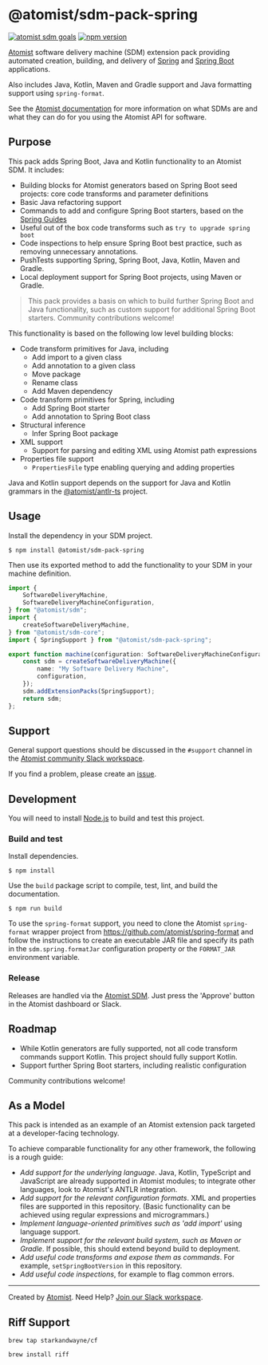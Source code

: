 # @atomist/sdm-pack-spring

[![atomist sdm goals](http://badge.atomist.com/T29E48P34/atomist/sdm-pack-spring/e514504a-2927-468c-8f8a-93568636b896)](https://app.atomist.com/workspace/T29E48P34)
[![npm version](https://img.shields.io/npm/v/@atomist/sdm-pack-spring/next.svg)](https://www.npmjs.com/package/@atomist/sdm-pack-spring/v/next)

[Atomist][atomist] software delivery machine (SDM) extension pack
providing automated creation, building, and delivery of
[Spring][spring] and [Spring Boot][spring-boot] applications.

Also includes Java, Kotlin, Maven and Gradle support and Java formatting support
using `spring-format`.

[spring]: https://spring.io/ (Spring)
[spring-boot]: http://spring.io/projects/spring-boot (Spring Boot)

See the [Atomist documentation][atomist-doc] for more information on
what SDMs are and what they can do for you using the Atomist API for
software.

[atomist-doc]: https://docs.atomist.com/ (Atomist Documentation)

## Purpose

This pack adds Spring Boot, Java and Kotlin functionality to an Atomist SDM. It includes:

- Building blocks for Atomist generators based on Spring Boot seed projects: core code transforms and parameter definitions
- Basic Java refactoring support
- Commands to add and configure Spring Boot starters, based on the [Spring Guides](https://spring.io/guides)
- Useful out of the box code transforms such as `try to upgrade spring boot`
- Code inspections to help ensure Spring Boot best practice, such as removing unnecessary annotations.
- PushTests supporting Spring, Spring Boot, Java, Kotlin, Maven and Gradle.
- Local deployment support for Spring Boot projects, using Maven or Gradle.

> This pack provides a basis on which to build further Spring Boot and Java functionality, such as custom support for additional Spring Boot starters. Community contributions welcome!

This functionality is based on the following low level building blocks:

- Code transform primitives for Java, including
	- Add import to a given class
	- Add annotation to a given class
	- Move package
	- Rename class
	- Add Maven dependency
- Code transform primitives for Spring, including
	- Add Spring Boot starter
	- Add annotation to Spring Boot class
- Structural inference
   - Infer Spring Boot package
- XML support
	- 	Support for parsing and editing XML using Atomist path expressions
- Properties file support
	- `PropertiesFile` type enabling querying and adding properties 

Java and Kotlin support depends on the support for Java and Kotlin grammars in the [@atomist/antlr-ts](https://github.com/atomist/antlr-ts) project.


## Usage

Install the dependency in your SDM project.

```
$ npm install @atomist/sdm-pack-spring
```

Then use its exported method to add the functionality to your SDM in
your machine definition.

```typescript
import {
    SoftwareDeliveryMachine,
    SoftwareDeliveryMachineConfiguration,
} from "@atomist/sdm";
import {
    createSoftwareDeliveryMachine,
} from "@atomist/sdm-core";
import { SpringSupport } from "@atomist/sdm-pack-spring";

export function machine(configuration: SoftwareDeliveryMachineConfiguration): SoftwareDeliveryMachine {
    const sdm = createSoftwareDeliveryMachine({
        name: "My Software Delivery Machine",
        configuration,
    });
    sdm.addExtensionPacks(SpringSupport);
    return sdm;
};
```

## Support

General support questions should be discussed in the `#support`
channel in the [Atomist community Slack workspace][slack].

If you find a problem, please create an [issue][].

[issue]: https://github.com/atomist/sdm-pack-spring/issues

## Development

You will need to install [Node.js][node] to build and test this project.

[node]: https://nodejs.org/ (Node.js)

### Build and test

Install dependencies.

```
$ npm install
```

Use the `build` package script to compile, test, lint, and build the
documentation.

```
$ npm run build
```

To use the `spring-format` support, you need to clone the Atomist `spring-format` 
wrapper project from https://github.com/atomist/spring-format and follow the instructions
to create an executable JAR file and specify its path in the `sdm.spring.formatJar` configuration
property or the `FORMAT_JAR` environment variable.

### Release

Releases are handled via the [Atomist SDM][atomist-sdm].  Just press
the 'Approve' button in the Atomist dashboard or Slack.

[atomist-sdm]: https://github.com/atomist/atomist-sdm (Atomist Software Delivery Machine)

## Roadmap

- While Kotlin generators are fully supported, not all code transform commands support Kotlin. This project should fully support Kotlin.
- Support further Spring Boot starters, including realistic configuration

Community contributions welcome!


## As a Model

This pack is intended as an example of an Atomist extension pack targeted at a developer-facing technology.

To achieve comparable functionality for any other framework, the following is a rough guide:

- *Add support for the underlying language*. Java, Kotlin, TypeScript and JavaScript are already supported in Atomist modules; to integrate other languages, look to Atomist's ANTLR integration. 
- *Add support for the relevant configuration formats*. XML and properties files are supported in this repository. (Basic functionality can be achieved using regular expressions and microgrammars.)
- *Implement language-oriented primitives such as 'add import'* using language support.
- *Implement support for the relevant build system, such as Maven or Gradle*. If possible, this should extend beyond build to deployment.
- *Add useful code transforms and expose them as commands*. For example, `setSpringBootVersion` in this repository.
- *Add useful code inspections*, for example to flag common errors.

---

Created by [Atomist][atomist].
Need Help?  [Join our Slack workspace][slack].

[atomist]: https://atomist.com/ (Atomist - How Teams Deliver Software)
[slack]: https://join.atomist.com/ (Atomist Community Slack)

## Riff Support

```
brew tap starkandwayne/cf

brew install riff 
```